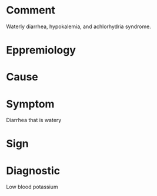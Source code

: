 # Comment

Waterly diarrhea, hypokalemia, and achlorhydria syndrome.

# Eppremiology

# Cause

# Symptom

Diarrhea that is watery

# Sign

# Diagnostic

Low blood potassium

